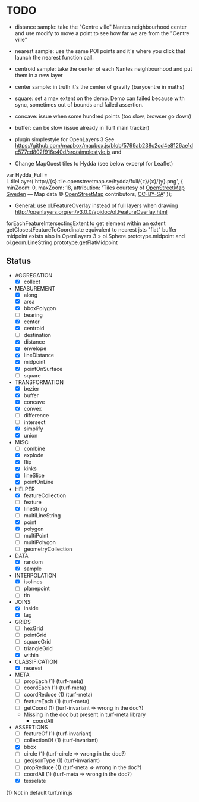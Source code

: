 # TODO

* distance sample: take the "Centre ville" Nantes neighbourhood center and use modify to move a point to see how far we are from the "Centre ville"
* nearest sample: use the same POI points and it's where you click that launch the nearest function call.
* centroid sample: take the center of each Nantes neighbourhood and put them in a new layer
* center sample: in truth it's the center of gravity (barycentre in maths)
* square: set a max extent on the demo. Demo can failed because with sync, sometimes out of bounds and failed assertion.
* concave: issue when some hundred points (too slow, browser go down)
* buffer: can be slow (issue already in Turf main tracker)

* plugin simplestyle for OpenLayers 3 See https://github.com/mapbox/mapbox.js/blob/5799ab238c2cd4e8126ae1dc577cd802f916e40d/src/simplestyle.js and

* Change MapQuest tiles to Hydda (see below excerpt for Leaflet)

var Hydda_Full = L.tileLayer('http://{s}.tile.openstreetmap.se/hydda/full/{z}/{x}/{y}.png', {
  minZoom: 0,
  maxZoom: 18,
  attribution: 'Tiles courtesy of <a href="http://openstreetmap.se/" target="_blank">OpenStreetMap Sweden</a> &mdash; Map data &copy; <a href="http://openstreetmap.org">OpenStreetMap</a> contributors, <a href="http://creativecommons.org/licenses/by-sa/2.0/">CC-BY-SA</a>'
});

* General: use ol.FeatureOverlay instead of full layers when drawing http://openlayers.org/en/v3.0.0/apidoc/ol.FeatureOverlay.html

forEachFeatureIntersectingExtent to get element within an extent
getClosestFeatureToCoordinate equivalent to nearest
jsts "flat" buffer
midpoint exists also in OpenLayers 3 > ol.Sphere.prototype.midpoint and ol.geom.LineString.prototype.getFlatMidpoint

## Status

* AGGREGATION
  * [x] collect
* MEASUREMENT
  * [x] along
  * [x] area
  * [x] bboxPolygon
  * [ ] bearing
  * [x] center
  * [x] centroid
  * [ ] destination
  * [x] distance
  * [x] envelope
  * [x] lineDistance
  * [x] midpoint
  * [x] pointOnSurface
  * [ ] square
* TRANSFORMATION
  * [x] bezier
  * [x] buffer
  * [x] concave
  * [x] convex
  * [ ] difference
  * [ ] intersect
  * [x] simplify
  * [x] union
* MISC
  * [ ] combine
  * [x] explode
  * [x] flip
  * [x] kinks
  * [x] lineSlice
  * [x] pointOnLine
* HELPER
  * [x] featureCollection
  * [ ] feature
  * [x] lineString
  * [ ] multiLineString
  * [x] point
  * [x] polygon
  * [ ] multiPoint
  * [ ] multiPolygon
  * [ ] geometryCollection
* DATA
  * [x] random
  * [x] sample
* INTERPOLATION
  * [x] isolines
  * [ ] planepoint
  * [ ] tin
* JOINS
  * [x] inside
  * [x] tag
* GRIDS
  * [ ] hexGrid
  * [ ] pointGrid
  * [ ] squareGrid
  * [ ] triangleGrid
  * [x] within
* CLASSIFICATION
  * [x] nearest
* META
  * [ ] propEach (1) (turf-meta)
  * [ ] coordEach (1) (turf-meta)
  * [ ] coordReduce (1) (turf-meta)
  * [ ] featureEach (1) (turf-meta)
  * [ ] getCoord (1) (turf-invariant => wrong in the doc?)
  * Missing in the doc but present in turf-meta library
    * coordAll
* ASSERTIONS
  * [ ] featureOf (1) (turf-invariant)
  * [ ] collectionOf (1) (turf-invariant)
  * [x] bbox
  * [ ] circle (1) (turf-circle => wrong in the doc?)
  * [ ] geojsonType (1) (turf-invariant)
  * [ ] propReduce (1) (turf-meta => wrong in the doc?)
  * [ ] coordAll (1) (turf-meta => wrong in the doc?)
  * [x] tesselate

(1) Not in default turf.min.js